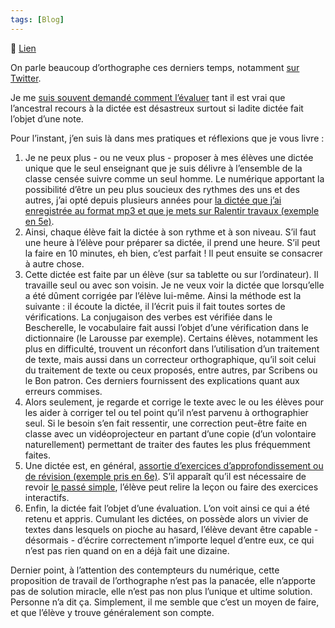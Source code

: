 ```yaml
---
tags: [Blog]
---
```


🔗 [Lien](https://www.ralentirtravaux.com/le_blog/2618/)

On parle beaucoup d’orthographe ces derniers temps, notamment [sur Twitter](https://twitter.com/search?q=orthographe&src=typd "L'orthographe sur Twitter").

Je me [suis souvent demandé comment l’évaluer](http://www.ralentirtravaux.com/le_blog/?p=1575 "Mais comment évaluer cette dictée ?") tant il est vrai que l’ancestral recours à la dictée est désastreux surtout si ladite dictée fait l’objet d’une note.

Pour l’instant, j’en suis là dans mes pratiques et réflexions que je vous livre :

1. Je ne peux plus - ou ne veux plus - proposer à mes élèves une dictée unique que le seul enseignant que je suis délivre à l’ensemble de la classe censée suivre comme un seul homme. Le numérique apportant la possibilité d’être un peu plus soucieux des rythmes des uns et des autres, j’ai opté depuis plusieurs années pour [la dictée que j’ai enregistrée au format mp3 et que je mets sur Ralentir travaux (exemple en 5e)](http://www.ralentirtravaux.com/lettres/dictees/cinquieme/index.php "Dictées (niveau 5e)").
2. Ainsi, chaque élève fait la dictée à son rythme et à son niveau. S’il faut une heure à l’élève pour préparer sa dictée, il prend une heure. S’il peut la faire en 10 minutes, eh bien, c’est parfait ! Il peut ensuite se consacrer à autre chose.
3. Cette dictée est faite par un élève (sur sa tablette ou sur l’ordinateur). Il travaille seul ou avec son voisin. Je ne veux voir la dictée que lorsqu’elle a été dûment corrigée par l’élève lui-même. Ainsi la méthode est la suivante : il écoute la dictée, il l’écrit puis il fait toutes sortes de vérifications. La conjugaison des verbes est vérifiée dans le Bescherelle, le vocabulaire fait aussi l’objet d’une vérification dans le dictionnaire (le Larousse par exemple). Certains élèves, notamment les plus en difficulté, trouvent un réconfort dans l’utilisation d’un traitement de texte, mais aussi dans un correcteur orthographique, qu’il soit celui du traitement de texte ou ceux proposés, entre autres, par Scribens ou le Bon patron. Ces derniers fournissent des explications quant aux erreurs commises.
4. Alors seulement, je regarde et corrige le texte avec le ou les élèves pour les aider à corriger tel ou tel point qu’il n’est parvenu à orthographier seul. Si le besoin s’en fait ressentir, une correction peut-être faite en classe avec un vidéoprojecteur en partant d’une copie (d’un volontaire naturellement) permettant de traiter des fautes les plus fréquemment faites.
5. Une dictée est, en général, [assortie d’exercices d’approfondissement ou de révision (exemple pris en 6e)](http://www.ralentirtravaux.com/lettres/exercices/sixieme.php "Exercices"). S’il apparaît qu’il est nécessaire de revoir [le passé simple](http://www.ralentirtravaux.com/lettres/cours/conjugaison/passe_simple.php "Le passé simple"), l’élève peut relire la leçon ou faire des exercices interactifs.
6. Enfin, la dictée fait l’objet d’une évaluation. L’on voit ainsi ce qui a été retenu et appris. Cumulant les dictées, on possède alors un vivier de textes dans lesquels on pioche au hasard, l’élève devant être capable - désormais - d’écrire correctement n’importe lequel d’entre eux, ce qui n’est pas rien quand on en a déjà fait une dizaine.

Dernier point, à l’attention des contempteurs du numérique, cette proposition de travail de l’orthographe n’est pas la panacée, elle n’apporte pas de solution miracle, elle n’est pas non plus l’unique et ultime solution. Personne n’a dit ça. Simplement, il me semble que c’est un moyen de faire, et que l’élève y trouve généralement son compte.